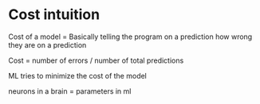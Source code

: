 # Cost intuition
Cost of a model = Basically telling the program on a prediction how wrong they are on a prediction

Cost = number of errors / number of total predictions

ML tries to minimize the cost of the model

neurons in a brain = parameters in ml